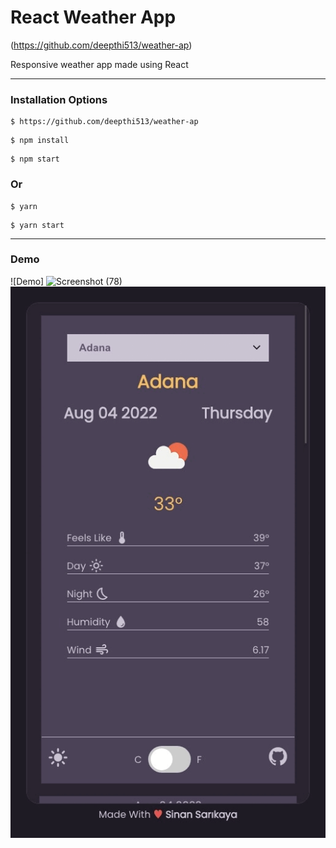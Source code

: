 # React Weather App

(https://github.com/deepthi513/weather-ap)

Responsive weather app made using React

<hr />

### Installation Options

```
$ https://github.com/deepthi513/weather-ap
```

```
$ npm install
```

```
$ npm start
```

### Or

```
$ yarn
```

```
$ yarn start
```

<hr />

### Demo

![Demo] ![Screenshot (78)](https://github.com/deepthi513/weather-ap/assets/144103733/ee6decf2-755e-4e71-8f86-92ef9f755b82)
![Mobile Demo](./src/assets/mobile-design.gif)
